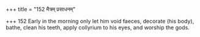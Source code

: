 +++
title = "152 मैत्रम् प्रसाधनम्"

+++
152	Early in the morning only let him void faeces, decorate (his body), bathe, clean his teeth, apply collyrium to his eyes, and worship the gods.
